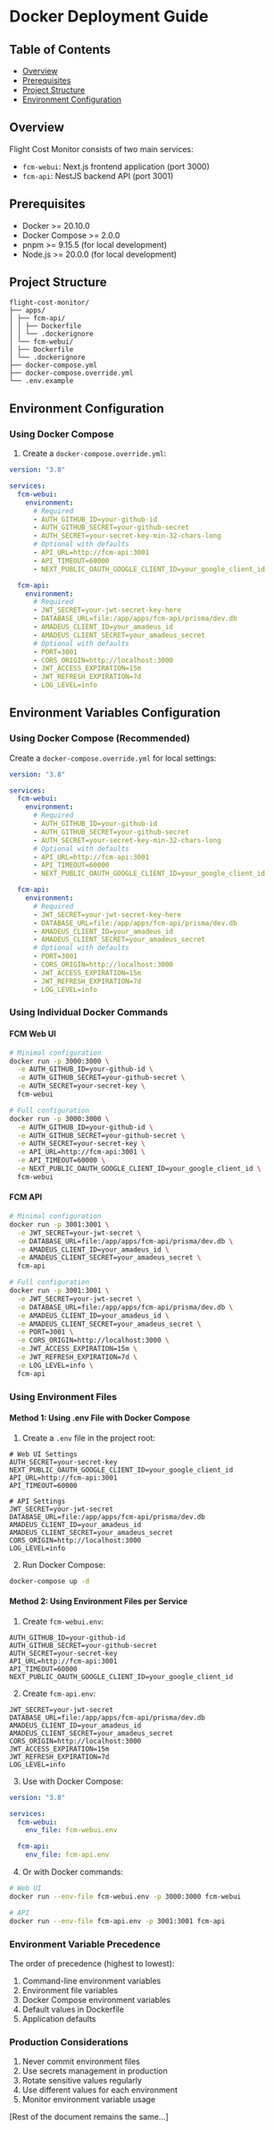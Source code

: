 # Docker Deployment Guide

## Table of Contents

- [Overview](#overview)
- [Prerequisites](#prerequisites)
- [Project Structure](#project-structure)
- [Environment Configuration](#environment-configuration)

## Overview

Flight Cost Monitor consists of two main services:

- `fcm-webui`: Next.js frontend application (port 3000)
- `fcm-api`: NestJS backend API (port 3001)

## Prerequisites

- Docker >= 20.10.0
- Docker Compose >= 2.0.0
- pnpm >= 9.15.5 (for local development)
- Node.js >= 20.0.0 (for local development)

## Project Structure

```
flight-cost-monitor/
├── apps/
│ ├── fcm-api/
│ │ ├── Dockerfile
│ │ └── .dockerignore
│ └── fcm-webui/
│ ├── Dockerfile
│ └── .dockerignore
├── docker-compose.yml
├── docker-compose.override.yml
└── .env.example
```

## Environment Configuration

### Using Docker Compose

1. Create a `docker-compose.override.yml`:

```yaml
version: "3.8"

services:
  fcm-webui:
    environment:
      # Required
      - AUTH_GITHUB_ID=your-github-id
      - AUTH_GITHUB_SECRET=your-github-secret
      - AUTH_SECRET=your-secret-key-min-32-chars-long
      # Optional with defaults
      - API_URL=http://fcm-api:3001
      - API_TIMEOUT=60000
      - NEXT_PUBLIC_OAUTH_GOOGLE_CLIENT_ID=your_google_client_id

  fcm-api:
    environment:
      # Required
      - JWT_SECRET=your-jwt-secret-key-here
      - DATABASE_URL=file:/app/apps/fcm-api/prisma/dev.db
      - AMADEUS_CLIENT_ID=your_amadeus_id
      - AMADEUS_CLIENT_SECRET=your_amadeus_secret
      # Optional with defaults
      - PORT=3001
      - CORS_ORIGIN=http://localhost:3000
      - JWT_ACCESS_EXPIRATION=15m
      - JWT_REFRESH_EXPIRATION=7d
      - LOG_LEVEL=info
```

## Environment Variables Configuration

### Using Docker Compose (Recommended)

Create a `docker-compose.override.yml` for local settings:

```yaml
version: "3.8"

services:
  fcm-webui:
    environment:
      # Required
      - AUTH_GITHUB_ID=your-github-id
      - AUTH_GITHUB_SECRET=your-github-secret
      - AUTH_SECRET=your-secret-key-min-32-chars-long
      # Optional with defaults
      - API_URL=http://fcm-api:3001
      - API_TIMEOUT=60000
      - NEXT_PUBLIC_OAUTH_GOOGLE_CLIENT_ID=your_google_client_id

  fcm-api:
    environment:
      # Required
      - JWT_SECRET=your-jwt-secret-key-here
      - DATABASE_URL=file:/app/apps/fcm-api/prisma/dev.db
      - AMADEUS_CLIENT_ID=your_amadeus_id
      - AMADEUS_CLIENT_SECRET=your_amadeus_secret
      # Optional with defaults
      - PORT=3001
      - CORS_ORIGIN=http://localhost:3000
      - JWT_ACCESS_EXPIRATION=15m
      - JWT_REFRESH_EXPIRATION=7d
      - LOG_LEVEL=info
```

### Using Individual Docker Commands

#### FCM Web UI

```bash
# Minimal configuration
docker run -p 3000:3000 \
  -e AUTH_GITHUB_ID=your-github-id \
  -e AUTH_GITHUB_SECRET=your-github-secret \
  -e AUTH_SECRET=your-secret-key \
  fcm-webui

# Full configuration
docker run -p 3000:3000 \
  -e AUTH_GITHUB_ID=your-github-id \
  -e AUTH_GITHUB_SECRET=your-github-secret \
  -e AUTH_SECRET=your-secret-key \
  -e API_URL=http://fcm-api:3001 \
  -e API_TIMEOUT=60000 \
  -e NEXT_PUBLIC_OAUTH_GOOGLE_CLIENT_ID=your_google_client_id \
  fcm-webui
```

#### FCM API

```bash
# Minimal configuration
docker run -p 3001:3001 \
  -e JWT_SECRET=your-jwt-secret \
  -e DATABASE_URL=file:/app/apps/fcm-api/prisma/dev.db \
  -e AMADEUS_CLIENT_ID=your_amadeus_id \
  -e AMADEUS_CLIENT_SECRET=your_amadeus_secret \
  fcm-api

# Full configuration
docker run -p 3001:3001 \
  -e JWT_SECRET=your-jwt-secret \
  -e DATABASE_URL=file:/app/apps/fcm-api/prisma/dev.db \
  -e AMADEUS_CLIENT_ID=your_amadeus_id \
  -e AMADEUS_CLIENT_SECRET=your_amadeus_secret \
  -e PORT=3001 \
  -e CORS_ORIGIN=http://localhost:3000 \
  -e JWT_ACCESS_EXPIRATION=15m \
  -e JWT_REFRESH_EXPIRATION=7d \
  -e LOG_LEVEL=info \
  fcm-api
```

### Using Environment Files

#### Method 1: Using .env File with Docker Compose

1. Create a `.env` file in the project root:

```env
# Web UI Settings
AUTH_SECRET=your-secret-key
NEXT_PUBLIC_OAUTH_GOOGLE_CLIENT_ID=your_google_client_id
API_URL=http://fcm-api:3001
API_TIMEOUT=60000

# API Settings
JWT_SECRET=your-jwt-secret
DATABASE_URL=file:/app/apps/fcm-api/prisma/dev.db
AMADEUS_CLIENT_ID=your_amadeus_id
AMADEUS_CLIENT_SECRET=your_amadeus_secret
CORS_ORIGIN=http://localhost:3000
LOG_LEVEL=info
```

2. Run Docker Compose:

```bash
docker-compose up -d
```

#### Method 2: Using Environment Files per Service

1. Create `fcm-webui.env`:

```env
AUTH_GITHUB_ID=your-github-id
AUTH_GITHUB_SECRET=your-github-secret
AUTH_SECRET=your-secret-key
API_URL=http://fcm-api:3001
API_TIMEOUT=60000
NEXT_PUBLIC_OAUTH_GOOGLE_CLIENT_ID=your_google_client_id
```

2. Create `fcm-api.env`:

```env
JWT_SECRET=your-jwt-secret
DATABASE_URL=file:/app/apps/fcm-api/prisma/dev.db
AMADEUS_CLIENT_ID=your_amadeus_id
AMADEUS_CLIENT_SECRET=your_amadeus_secret
CORS_ORIGIN=http://localhost:3000
JWT_ACCESS_EXPIRATION=15m
JWT_REFRESH_EXPIRATION=7d
LOG_LEVEL=info
```

3. Use with Docker Compose:

```yaml
version: "3.8"

services:
  fcm-webui:
    env_file: fcm-webui.env

  fcm-api:
    env_file: fcm-api.env
```

4. Or with Docker commands:

```bash
# Web UI
docker run --env-file fcm-webui.env -p 3000:3000 fcm-webui

# API
docker run --env-file fcm-api.env -p 3001:3001 fcm-api
```

### Environment Variable Precedence

The order of precedence (highest to lowest):

1. Command-line environment variables
2. Environment file variables
3. Docker Compose environment variables
4. Default values in Dockerfile
5. Application defaults

### Production Considerations

1. Never commit environment files
2. Use secrets management in production
3. Rotate sensitive values regularly
4. Use different values for each environment
5. Monitor environment variable usage

[Rest of the document remains the same...]
